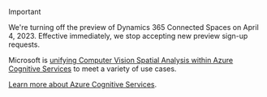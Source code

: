 > [!IMPORTANT]
> We're turning off the preview of Dynamics 365 Connected Spaces on April 4, 2023. Effective immediately, we stop accepting new preview sign-up requests.
>
> Microsoft is [unifying Computer Vision Spatial Analysis within Azure Cognitive Services](/azure/cognitive-services/computer-vision/intro-to-spatial-analysis-public-preview) to meet a variety of use cases.
>
> [Learn more about Azure Cognitive Services](/azure/cognitive-services/computer-vision/).
